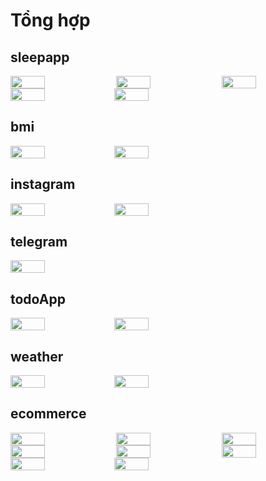 # Tổng hợp

## sleepapp
<div style="display:flex; justify-content:space-between;">
  <img src="./screenshots/sleepapp/home.png" width="33%">
  <img src="./screenshots/sleepapp/login1.png" width="33%">
  <img src="./screenshots/sleepapp/meditate.png" width="33%">
</div>
<div style="display:flex;">
  <img src="./screenshots/sleepapp/detail.png" width="33%">
  <img src="./screenshots/sleepapp/play.png" width="33%">
</div>

## bmi
<div style="display:flex;">
  <img src="./screenshots/bmi/bmi1.png" width="33%">
  <img src="./screenshots/bmi/bmi2.png" width="33%">
</div>

## instagram
<div style="display:flex;">
  <img src="./screenshots/instagram/ios1.png" width="33%">
  <img src="./screenshots/instagram/ios2.png" width="33%">
</div>

## telegram
<div style="display:flex">
  <img src="./screenshots/telegram/ios.png" width="33%">
</div>

## todoApp
<div style="display:flex">
  <img src="./screenshots/todoapp/todo1.png" width="33%">
  <img src="./screenshots/todoapp/todo2.png" width="33%">
</div>

## weather
<div style="display:flex;">
  <img src="./screenshots/weather/weather1.png" width="33%">
  <img src="./screenshots/weather/weather2.png" width="33%">
</div>

## ecommerce
<div style="display:flex; justify-content:space-between;">
  <img src="./screenshots/ecommerce/home.png" width="33%">
  <img src="./screenshots/ecommerce/explore.png" width="33%">
  <img src="./screenshots/ecommerce/detail.png" width="33%">
</div>
<div style="display:flex; justify-content:space-between;">
  <img src="./screenshots/ecommerce/cart.png" width="33%">
  <img src="./screenshots/ecommerce/notifcation.png" width="33%">
  <img src="./screenshots/ecommerce/profile.png" width="33%">
</div>
<div style="display:flex">
  <img src="./screenshots/ecommerce/addrees.png" width="33%">
  <img src="./screenshots/ecommerce/logout.png" width="33%">
</div>